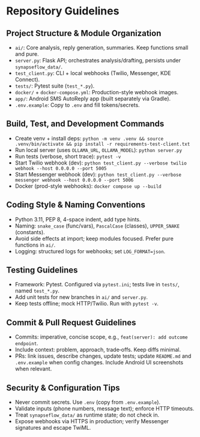 # Repository Guidelines

## Project Structure & Module Organization
- `ai/`: Core analysis, reply generation, summaries. Keep functions small and pure.
- `server.py`: Flask API; orchestrates analysis/drafting, persists under `synapseflow_data/`.
- `test_client.py`: CLI + local webhooks (Twilio, Messenger, KDE Connect).
- `tests/`: Pytest suite (`test_*.py`).
- `docker/` + `docker-compose.yml`: Production-style webhook images.
- `app/`: Android SMS AutoReply app (built separately via Gradle).
- `.env.example`: Copy to `.env` and fill tokens/secrets.

## Build, Test, and Development Commands
- Create venv + install deps: `python -m venv .venv && source .venv/bin/activate && pip install -r requirements-test-client.txt`
- Run local server (uses `OLLAMA_URL`, `OLLAMA_MODEL`): `python server.py`
- Run tests (verbose, short trace): `pytest -v`
- Start Twilio webhook (dev): `python test_client.py --verbose twilio webhook --host 0.0.0.0 --port 5005`
- Start Messenger webhook (dev): `python test_client.py --verbose messenger webhook --host 0.0.0.0 --port 5006`
- Docker (prod-style webhooks): `docker compose up --build`

## Coding Style & Naming Conventions
- Python 3.11, PEP 8, 4-space indent, add type hints.
- Naming: `snake_case` (func/vars), `PascalCase` (classes), `UPPER_SNAKE` (constants).
- Avoid side effects at import; keep modules focused. Prefer pure functions in `ai/`.
- Logging: structured logs for webhooks; set `LOG_FORMAT=json`.

## Testing Guidelines
- Framework: Pytest. Configured via `pytest.ini`; tests live in `tests/`, named `test_*.py`.
- Add unit tests for new branches in `ai/` and `server.py`.
- Keep tests offline; mock HTTP/Twilio. Run with `pytest -v`.

## Commit & Pull Request Guidelines
- Commits: imperative, concise scope, e.g., `feat(server): add outcome endpoint`.
- Include context: problem, approach, trade‑offs. Keep diffs minimal.
- PRs: link issues, describe changes, update tests; update `README.md` and `.env.example` when config changes. Include Android UI screenshots when relevant.

## Security & Configuration Tips
- Never commit secrets. Use `.env` (copy from `.env.example`).
- Validate inputs (phone numbers, message text); enforce HTTP timeouts.
- Treat `synapseflow_data/` as runtime state; do not check in.
- Expose webhooks via HTTPS in production; verify Messenger signatures and escape TwiML.

